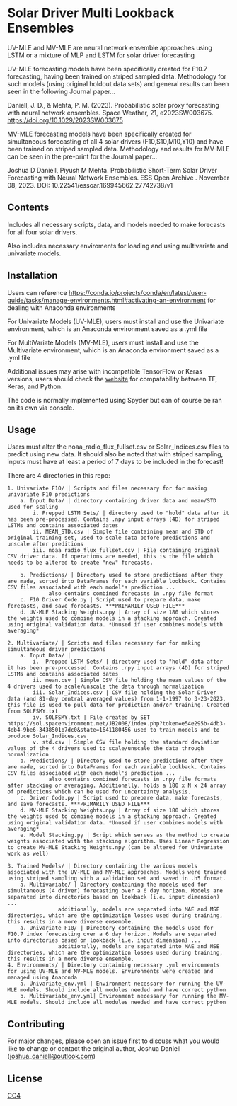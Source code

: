 # Solar Driver Multi Lookback Ensembles

UV-MLE and MV-MLE are neural network ensemble approaches using LSTM or a mixture of MLP and LSTM for solar driver forecasting

UV-MLE forecasting models have been specifically created for F10.7 forecasting, having been trained on striped sampled data.
Methodology for such models (using original holdout data sets) and general results can been seen in the following Journal paper...

Daniell, J. D., & Mehta, P. M. (2023). Probabilistic solar proxy forecasting with neural network ensembles. Space Weather, 21, e2023SW003675. https://doi.org/10.1029/2023SW003675

MV-MLE forecasting models have been specifically created for simultaneous forecasting of all 4 solar drivers (F10,S10,M10,Y10) and have been trained on striped sampled data.
Methodology and results for MV-MLE can be seen in the pre-print for the Journal paper...

Joshua D Daniell, Piyush M Mehta. Probabilistic Short-Term Solar Driver Forecasting with Neural Network Ensembles. ESS Open Archive . November 08, 2023. DOI: 10.22541/essoar.169945662.27742738/v1

## Contents
Includes all necessary scripts, data, and models needed to make forecasts for all four solar drivers.

Also includes necessary enviroments for loading and using multivariate and univariate models.


## Installation
Users can reference https://conda.io/projects/conda/en/latest/user-guide/tasks/manage-environments.html#activating-an-environment for dealing with Anaconda environments

For Univariate Models (UV-MLE), users must install and use the Univariate environment, which is an Anaconda environment saved as a .yml file

For MultiVariate Models (MV-MLE), users must install and use the Multivariate environment, which is an Anaconda environment saved as a .yml file

Additional issues may arise with incompatible TensorFlow or Keras versions, users should check the [website](https://mckayward.github.io/floyd-docs/guides/environments/) for compatability between TF, Keras, and Python.

The code is normally implemented using Spyder but can of course be ran on its own via console.


## Usage
Users must alter the noaa_radio_flux_fullset.csv or Solar_Indices.csv files to predict using new data.
It should also be noted that with striped sampling, inputs must have at least a period of 7 days to be included in the forecast!

There are 4 directories in this repo:

	1. Univariate F10/ | Scripts and files necessary for for making univariate F10 predictions
		a. Input Data/ | directory containing driver data and mean/STD used for scaling
			i. Prepped LSTM Sets/ | directory used to "hold" data after it has been pre-processed. Contains .npy input arrays (4D) for striped LSTMs and contains associated dates
			ii. MEAN_STD.csv | Simple file containing mean and STD of original training set, used to scale data before predictions and unscale after preditions
			iii. noaa_radio_flux_fullset.csv | File containing original CSV driver data. If operations are needed, this is the file which needs to be altered to create "new" forecasts.
		
		b. Predictions/ | Directory used to store predictions after they are made, sorted into DataFrames for each variable lookback. Contains CSV files associated with each model's prediction ... 
				 also contains combined forecasts in .npy file format
		c. F10 Driver Code.py | Script used to prepare data, make forecasts, and save forecasts. ***PRIMARILY USED FILE***
		d. UV-MLE Stacking Weights.npy | Array of size 180 which stores the weights used to combine models in a stacking approach. Created using original validation data. *Unused if user combines models with averaging*

	2. Multivariate/ | Scripts and files necessary for for making simultaneous driver predictions
		a. Input Data/ |
			i.  Prepped LSTM Sets/ | directory used to "hold" data after it has been pre-processed. Contains .npy input arrays (4D) for striped LSTMs and contains associated dates
			ii. mean.csv | Simple CSV file holding the mean values of the 4 drivers used to scale/unscale the data through normalization
			iii. Solar_Indices.csv | CSV file holding the Solar Driver data (and 81-day central averaged values) from 1-1-1997 to 3-23-2023, this file is used to pull data for prediction and/or training. Created from SOLFSMY.txt
			iv. SOLFSMY.txt | File created by SET https://sol.spacenvironment.net/JB2008/index.php?token=e54e295b-4db3-4db4-9be6-3438501b7dc0&state=1641180456 used to train models and to produce Solar_Indices.csv
			v. std.csv | Simple CSV file holding the standard deviation values of the 4 drivers used to scale/unscale the data through normalization
		b. Predictions/ | Directory used to store predictions after they are made, sorted into DataFrames for each variable lookback. Contains CSV files associated with each model's prediction ... 
				 also contains combined forecasts in .npy file formats after stacking or averaging. Additionally, holds a 180 x N x 24 array of predictions which can be used for uncertainty analysis.
		c. Driver Code.py | Script used to prepare data, make forecasts, and save forecasts. ***PRIMARILY USED FILE***
		d. MV-MLE Stacking Weights.npy | Array of size 180 which stores the weights used to combine models in a stacking approach. Created using original validation data. *Unused if user combines models with averaging*
  		e. Model Stacking.py | Script which serves as the method to create weights associated with the stacking algorithm. Uses Linear Regression to create MV-MLE Stacking Weights.npy (can be altered for Univariate work as well)

	3. Trained Models/ | Directory containing the various models associated with the UV-MLE and MV-MLE approaches. Models were trained using striped sampling with a validation set and saved in .h5 format. 
		a. Multivariate/ | Directory containing the models used for simultaneous (4 driver) forecasting over a 6 day horizon. Models are separated into directories based on lookback (i.e. input dimension) ...
					additionally, models are separated into MAE and MSE directories, which are the optimization losses used during training, this results in a more diverse ensemble.
		a. Univariate F10/ | Directory containing the models used for F10.7 index forecasting over a 6 day horizon. Models are separated into directories based on lookback (i.e. input dimension) ...
					additionally, models are separated into MAE and MSE directories, which are the optimization losses used during training, this results in a more diverse ensemble.
	4. Environments/ | Directory containing necessary .yml environments for using UV-MLE and MV-MLE models. Environments were created and managed using Anaconda
		a. Univariate_env.yml | Environment necessary for running the UV-MLE models. Should include all modules needed and have correct python
		b. Multivariate_env.yml| Environment necessary for running the MV-MLE models. Should include all modules needed and have correct python

## Contributing

For major changes, please open an issue first
to discuss what you would like to change or contact the original author, Joshua Daniell (joshua_daniell@outlook.com)

## License

[CC4](https://creativecommons.org/licenses/by/4.0/)
